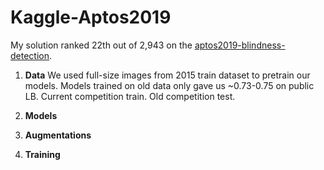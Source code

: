 # Kaggle-Aptos2019

My solution ranked 22th out of 2,943 on the [aptos2019-blindness-detection](https://www.kaggle.com/c/aptos2019-blindness-detection). 

1. **Data**
We used full-size images from 2015 train dataset to pretrain our models. 
Models trained on old data only gave us ~0.73-0.75 on public LB.
Current competition train.
Old competition test.

2. **Models**

3. **Augmentations**

4. **Training**
